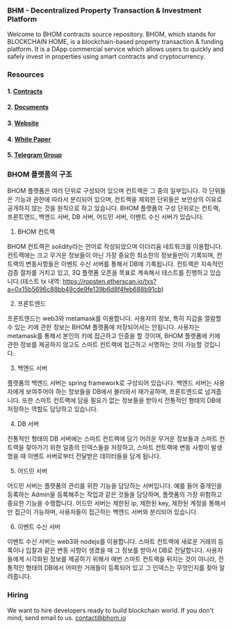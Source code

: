 

### BHM - Decentralized Property Transaction & Investment Platform
Welcome to BHOM contracts source repository. BHOM, which stands for BLOCKCHAIN HOME, is a blockchain-based property transaction & funding platform. It is a DApp commercial service which allows users to quickly and safely invest in properties using smart contracts and cryptocurrency.

### Resources
#### 1. [Contracts](./contracts)
#### 2. [Documents](./docs)
#### 3. [Website](https://bhom.io)
#### 4. [White Paper](http://bhom.io/common/BHOMwhitepaper_eng.pdf)
#### 5. [Telegram Group](https://t.me/BHOMproject)

### BHOM 플랫폼의 구조
BHOM 플랫폼은 여러 단위로 구성되어 있으며 컨트랙은 그 중의 일부입니다. 각 단위들은 기능과 권한에 따라서 분리되어 있으며, 컨트랙을 제외한 단위들은 보안상의 이유로 공개하지 않는 것을 원칙으로 하고 있습니다. BHOM 플랫폼의 구성 단위로는 컨트랙, 프론트엔드, 백엔드 서버, DB 서버, 어드민 서버, 이벤트 수신 서버가 있습니다.

1. BHOM 컨트랙

BHOM 컨트랙은 solidity라는 언어로 작성되었으며 이더리움 네트워크를 이용합니다. 컨트랙에는 크고 무거운 정보들이 아닌 가장 중요한 최소한의 정보들만이 기록되며, 컨트랙의 변동사항들은 이벤트 수신 서버를 통해서 DB에 기록됩니다. 컨트랙은 지속적인 검증 절차를 거치고 있고, 3Q 플랫폼 오픈을 목표로 계속해서 테스트를 진행하고 있습니다.(테스트 tx 내역: https://ropsten.etherscan.io/txs?a=0x15b5696c88bb49cde9fe139b6d8f4feb688b91cb)

2. 프론트엔드

프론트엔드는 web3와 metamask를 이용합니다. 사용자의 정보, 특히 지갑을 열람할 수 있는 키에 관한 정보는 BHOM 플랫폼에 저장되어서는 안됩니다. 사용자는 metamask를 통해서 본인의 키에 접근하고 인증을 할 것이며, BHOM 플랫폼에 키에 관한 정보를 제공하지 않고도 스마트 컨트랙에 접근하고 서명하는 것이 가능할 것입니다. 

3. 백엔드 서버

플랫폼의 백엔드 서버는 spring framework로 구성되어 있습니다. 백엔드 서버는 사용자에게 보여주어야 하는 정보들을 DB에서 불러와서 재가공하며, 프론트엔드로 넘겨줍니다. 또한 스마트 컨트랙에 담을 필요가 없는 정보들을 받아서 전통적인 형태의 DB에 저장하는 역할도 담당하고 있습니다. 

4. DB 서버

전통적인 형태의 DB 서버에는 스마트 컨트랙에 담기 어려운 무거운 정보들과 스마트 컨트랙을 찾아가기 위한 일종의 인덱스들을 저장하고, 스마트 컨트랙에 변동 사항이 발생했을 때 이벤트 서버로부터 전달받은 데이터들을 담게 됩니다.

5. 어드민 서버

어드민 서버는 플랫폼의 관리를 위한 기능을 담당하는 서버입니다. 예를 들어 중개인을 등록하는 Admin을 등록해주는 작업과 같은 것들을 담당하며, 플랫폼의 가장 위험하고 중요한 기능을 수행합니다. 어드민 서버는 제한된 ip, 제한된 key, 제한된 계정을 통해서만 접근이 가능하며, 사용자들이 접근하는 백엔드 서버와 분리되어 있습니다.

6. 이벤트 수신 서버

이벤트 수신 서버는 web3와 nodejs를 이용합니다. 스마트 컨트랙에 새로운 거래의 등록이나 입찰과 같은 변동 사항이 생겼을 때 그 정보를 받아서 DB로 전달합니다. 사용자들에게 시각화된 정보를 제공하기 위해서 매번 스마트 컨트랙을 뒤지는 것이 아니라, 전통적인 형태의 DB에서 어떠한 거래들이 등록되어 있고 그 인덱스는 무엇인지를 찾아 알려줍니다.


### Hiring
We want to hire developers ready to build blockchain world. If you don't mind, send email to us. contact@bhom.io



